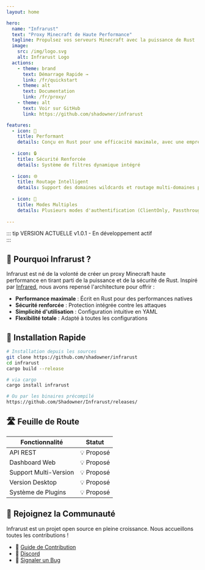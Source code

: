 ```yaml
---
layout: home

hero:
  name: "Infrarust"
  text: "Proxy Minecraft de Haute Performance"
  tagline: Propulsez vos serveurs Minecraft avec la puissance de Rust
  image:
    src: /img/logo.svg
    alt: Infrarust Logo
  actions:
    - theme: brand
      text: Démarrage Rapide →
      link: /fr/quickstart
    - theme: alt
      text: Documentation
      link: /fr/proxy/
    - theme: alt
      text: Voir sur GitHub
      link: https://github.com/shadowner/infrarust

features:
  - icon: 🚀
    title: Performant
    details: Conçu en Rust pour une efficacité maximale, avec une empreinte mémoire minimale et une utilisation optimisée du CPU.
  
  - icon: 🔒
    title: Sécurité Renforcée
    details: Système de filtres dynamique intégré
  
  - icon: 🌐
    title: Routage Intelligent
    details: Support des domaines wildcards et routage multi-domaines pour une flexibilité maximale.
  
  - icon: 🔄
    title: Modes Multiples
    details: Plusieurs modes d'authentification (ClientOnly, Passthrough, Offline) pour s'adapter à vos besoins.
  
---
```


::: tip VERSION ACTUELLE
<span class="version-tag">v1.0.1</span> - En développement actif
<br>
:::

## 🎯 Pourquoi Infrarust ?

Infrarust est né de la volonté de créer un proxy Minecraft haute performance en tirant parti de la puissance et de la sécurité de Rust. Inspiré par [Infrared](https://infrared.dev/), nous avons repensé l'architecture pour offrir :

- **Performance maximale** : Écrit en Rust pour des performances natives
- **Sécurité renforcée** : Protection intégrée contre les attaques
- **Simplicité d'utilisation** : Configuration intuitive en YAML
- **Flexibilité totale** : Adapté à toutes les configurations

## 🚀 Installation Rapide

```bash
# Installation depuis les sources
git clone https://github.com/shadowner/infrarust
cd infrarust
cargo build --release

# via cargo
cargo install infrarust

# Ou par les binaires précompilé
https://github.com/Shadowner/Infrarust/releases/
```

## 🛣️ Feuille de Route

| Fonctionnalité | Statut |
|----------------|--------|
| API REST | 💡 Proposé |
| Dashboard Web | 💡 Proposé |
| Support Multi-Version | 💡 Proposé |
| Version Desktop | 💡 Proposé |
| Système de Plugins | 💡 Proposé |

## 🤝 Rejoignez la Communauté

Infrarust est un projet open source en pleine croissance. Nous accueillons toutes les contributions !

- 📖 [Guide de Contribution](/contributing)
- 💬 [Discord](https://discord.gg/sqbJhZVSgG) 
- 🐛 [Signaler un Bug](https://github.com/shadowner/infrarust/issues)
